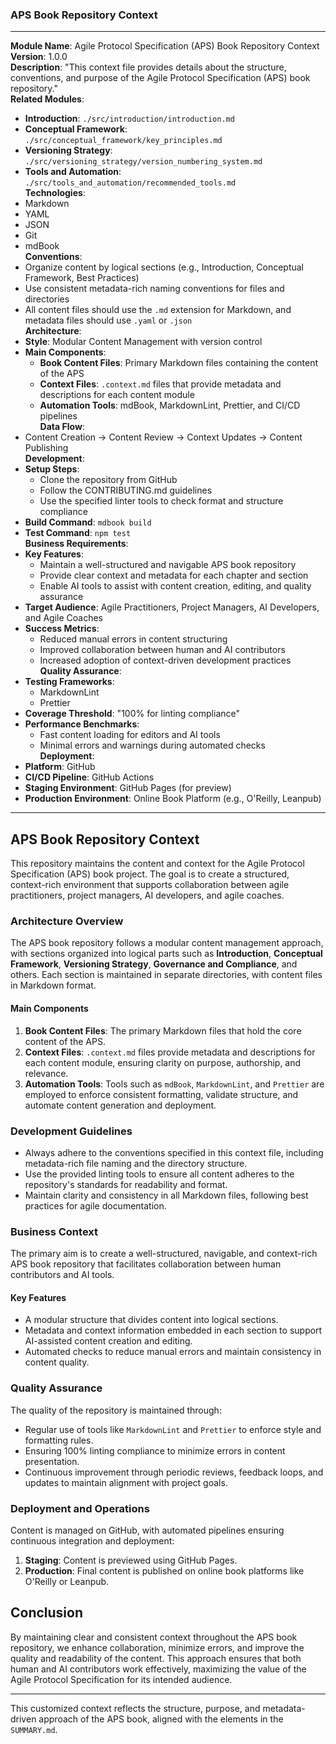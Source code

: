 ### **APS Book Repository Context**

---

**Module Name**: Agile Protocol Specification (APS) Book Repository Context  
**Version**: 1.0.0  
**Description**: "This context file provides details about the structure, conventions, and purpose of the Agile Protocol Specification (APS) book repository."  
**Related Modules**:  
  - **Introduction**: `./src/introduction/introduction.md`  
  - **Conceptual Framework**: `./src/conceptual_framework/key_principles.md`  
  - **Versioning Strategy**: `./src/versioning_strategy/version_numbering_system.md`  
  - **Tools and Automation**: `./src/tools_and_automation/recommended_tools.md`  
**Technologies**:  
  - Markdown  
  - YAML  
  - JSON  
  - Git  
  - mdBook  
**Conventions**:  
  - Organize content by logical sections (e.g., Introduction, Conceptual Framework, Best Practices)  
  - Use consistent metadata-rich naming conventions for files and directories  
  - All content files should use the `.md` extension for Markdown, and metadata files should use `.yaml` or `.json`  
**Architecture**:  
  - **Style**: Modular Content Management with version control  
  - **Main Components**:  
    - **Book Content Files**: Primary Markdown files containing the content of the APS  
    - **Context Files**: `.context.md` files that provide metadata and descriptions for each content module  
    - **Automation Tools**: mdBook, MarkdownLint, Prettier, and CI/CD pipelines  
**Data Flow**:  
  - Content Creation -> Content Review -> Context Updates -> Content Publishing  
**Development**:  
  - **Setup Steps**:  
    - Clone the repository from GitHub  
    - Follow the CONTRIBUTING.md guidelines  
    - Use the specified linter tools to check format and structure compliance  
  - **Build Command**: `mdbook build`  
  - **Test Command**: `npm test`  
**Business Requirements**:  
  - **Key Features**:  
    - Maintain a well-structured and navigable APS book repository  
    - Provide clear context and metadata for each chapter and section  
    - Enable AI tools to assist with content creation, editing, and quality assurance  
  - **Target Audience**: Agile Practitioners, Project Managers, AI Developers, and Agile Coaches  
  - **Success Metrics**:  
    - Reduced manual errors in content structuring  
    - Improved collaboration between human and AI contributors  
    - Increased adoption of context-driven development practices  
**Quality Assurance**:  
  - **Testing Frameworks**:  
    - MarkdownLint  
    - Prettier  
  - **Coverage Threshold**: "100% for linting compliance"  
  - **Performance Benchmarks**:  
    - Fast content loading for editors and AI tools  
    - Minimal errors and warnings during automated checks  
**Deployment**:  
  - **Platform**: GitHub  
  - **CI/CD Pipeline**: GitHub Actions  
  - **Staging Environment**: GitHub Pages (for preview)  
  - **Production Environment**: Online Book Platform (e.g., O'Reilly, Leanpub)  

---

## **APS Book Repository Context**

This repository maintains the content and context for the Agile Protocol Specification (APS) book project. The goal is to create a structured, context-rich environment that supports collaboration between agile practitioners, project managers, AI developers, and agile coaches.

### **Architecture Overview**

The APS book repository follows a modular content management approach, with sections organized into logical parts such as **Introduction**, **Conceptual Framework**, **Versioning Strategy**, **Governance and Compliance**, and others. Each section is maintained in separate directories, with content files in Markdown format.

#### **Main Components**

1. **Book Content Files**: The primary Markdown files that hold the core content of the APS.
2. **Context Files**: `.context.md` files provide metadata and descriptions for each content module, ensuring clarity on purpose, authorship, and relevance.
3. **Automation Tools**: Tools such as `mdBook`, `MarkdownLint`, and `Prettier` are employed to enforce consistent formatting, validate structure, and automate content generation and deployment.

### **Development Guidelines**

- Always adhere to the conventions specified in this context file, including metadata-rich file naming and the directory structure.
- Use the provided linting tools to ensure all content adheres to the repository's standards for readability and format.
- Maintain clarity and consistency in all Markdown files, following best practices for agile documentation.

### **Business Context**

The primary aim is to create a well-structured, navigable, and context-rich APS book repository that facilitates collaboration between human contributors and AI tools.

#### **Key Features**

- A modular structure that divides content into logical sections.
- Metadata and context information embedded in each section to support AI-assisted content creation and editing.
- Automated checks to reduce manual errors and maintain consistency in content quality.

### **Quality Assurance**

The quality of the repository is maintained through:

- Regular use of tools like `MarkdownLint` and `Prettier` to enforce style and formatting rules.
- Ensuring 100% linting compliance to minimize errors in content presentation.
- Continuous improvement through periodic reviews, feedback loops, and updates to maintain alignment with project goals.

### **Deployment and Operations**

Content is managed on GitHub, with automated pipelines ensuring continuous integration and deployment:

1. **Staging**: Content is previewed using GitHub Pages.
2. **Production**: Final content is published on online book platforms like O'Reilly or Leanpub.

## **Conclusion**

By maintaining clear and consistent context throughout the APS book repository, we enhance collaboration, minimize errors, and improve the quality and readability of the content. This approach ensures that both human and AI contributors work effectively, maximizing the value of the Agile Protocol Specification for its intended audience.

--- 

This customized context reflects the structure, purpose, and metadata-driven approach of the APS book, aligned with the elements in the `SUMMARY.md`.